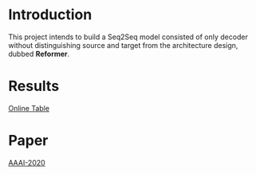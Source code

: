 # Introduction

This project intends to build a Seq2Seq model consisted of only decoder without distinguishing source and target from the architecture design, dubbed **Reformer**.

# Results
[Online Table](https://shimo.im/sheet/vJf7CYUYlEIWd6fw/e7EN6)

# Paper
[AAAI-2020](https://github.com/lyy1994/reformer-paper)
